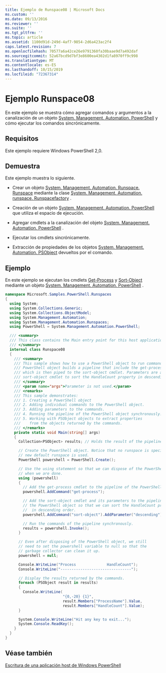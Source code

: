 ```yaml
---
title: Ejemplo de Runspace08 | Microsoft Docs
ms.custom: ''
ms.date: 09/13/2016
ms.reviewer: ''
ms.suite: ''
ms.tgt_pltfrm: ''
ms.topic: article
ms.assetid: 1100d91d-249d-4af7-9854-2d6a423ac2f4
caps.latest.revision: 7
ms.openlocfilehash: 70577a6a42ce26e9791360fa30baae9d7a492daf
ms.sourcegitcommit: 52a67bcd9d7bf3e8600ea4302d1fa8970ff9c998
ms.translationtype: MT
ms.contentlocale: es-ES
ms.lasthandoff: 10/15/2019
ms.locfileid: "72367314"
---
```

# <a name="runspace08-sample"></a>Ejemplo Runspace08

En este ejemplo se muestra cómo agregar comandos y argumentos a la canalización de un objeto [System. Management. Automation. PowerShell](/dotnet/api/system.management.automation.powershell) y cómo ejecutar los comandos sincrónicamente.

## <a name="requirements"></a>Requisitos

Este ejemplo requiere Windows PowerShell 2,0.

## <a name="demonstrates"></a>Demuestra

Este ejemplo muestra lo siguiente.

- Crear un objeto [System. Management. Automation. Runspace. Runspace](/dotnet/api/System.Management.Automation.Runspaces.Runspace) mediante la clase [System. Management. Automation. runspace. Runspacefactory](/dotnet/api/System.Management.Automation.Runspaces.RunspaceFactory) .

- Creación de un objeto [System. Management. Automation. PowerShell](/dotnet/api/system.management.automation.powershell) que utiliza el espacio de ejecución.

- Agregar cmdlets a la canalización del objeto [System. Management. Automation. PowerShell](/dotnet/api/system.management.automation.powershell) .

- Ejecutar los cmdlets sincrónicamente.

- Extracción de propiedades de los objetos [System. Management. Automation. PSObject](/dotnet/api/System.Management.Automation.PSObject) devueltos por el comando.

## <a name="example"></a>Ejemplo

En este ejemplo se ejecutan los cmdlets [Get-Process](/powershell/module/Microsoft.PowerShell.Management/Get-Process) y [Sort-Object](/powershell/module/Microsoft.PowerShell.Utility/Sort-Object) mediante un objeto [System. Management. Automation. PowerShell](/dotnet/api/system.management.automation.powershell) .

```csharp
namespace Microsoft.Samples.PowerShell.Runspaces
{
  using System;
  using System.Collections.Generic;
  using System.Collections.ObjectModel;
  using System.Management.Automation;
  using System.Management.Automation.Runspaces;
  using PowerShell = System.Management.Automation.PowerShell;

  /// <summary>
  /// This class contains the Main entry point for this host application.
  /// </summary>
  internal class Runspace08
  {
    /// <summary>
    /// This sample shows how to use a PowerShell object to run commands. The
    /// PowerShell object builds a pipeline that include the get-process cmdlet,
    /// which is then piped to the sort-object cmdlet. Parameters are added to the
    /// sort-object cmdlet to sort the HandleCount property in descending order.
    /// </summary>
    /// <param name="args">Parameter is not used.</param>
    /// <remarks>
    /// This sample demonstrates:
    /// 1. Creating a PowerShell object
    /// 2. Adding individual commands to the PowerShell object.
    /// 3. Adding parameters to the commands.
    /// 4. Running the pipeline of the PowerShell object synchronously.
    /// 5. Working with PSObject objects to extract properties
    ///    from the objects returned by the commands.
    /// </remarks>
    private static void Main(string[] args)
    {
      Collection<PSObject> results; // Holds the result of the pipeline execution.

      // Create the PowerShell object. Notice that no runspace is specified so a
      // new default runspace is used.
      PowerShell powershell = PowerShell.Create();

      // Use the using statement so that we can dispose of the PowerShell object
      // when we are done.
      using (powershell)
      {
        // Add the get-process cmdlet to the pipeline of the PowerShell object.
        powershell.AddCommand("get-process");

        // Add the sort-object cmdlet and its parameters to the pipeline of
        // the PowerShell object so that we can sort the HandleCount property
        //  in descending order.
        powershell.AddCommand("sort-object").AddParameter("descending").AddParameter("property", "handlecount");

        // Run the commands of the pipeline synchronously.
        results = powershell.Invoke();
      }

      // Even after disposing of the PowerShell object, we still
      // need to set the powershell variable to null so that the
      // garbage collector can clean it up.
      powershell = null;

      Console.WriteLine("Process              HandleCount");
      Console.WriteLine("--------------------------------");

      // Display the results returned by the commands.
      foreach (PSObject result in results)
      {
        Console.WriteLine(
                          "{0,-20} {1}",
                          result.Members["ProcessName"].Value,
                          result.Members["HandleCount"].Value);
      }

      System.Console.WriteLine("Hit any key to exit...");
      System.Console.ReadKey();
    }
  }
}
```

## <a name="see-also"></a>Véase también

[Escritura de una aplicación host de Windows PowerShell](./writing-a-windows-powershell-host-application.md)